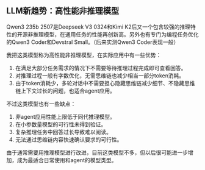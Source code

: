 ## LLM新趋势：高性能非推理模型

Qwen3 235b 2507是Deepseek V3 0324和Kimi K2后又一个包含较强的推理特性的开源非推理模型，在通用任务的性能再创新高。另外也有专门为编程任务优化的Qwen3 Coder和Devstral Small。（后来实测Qwen3 Coder表现一般）

我把这类模型称为高性能非推理模型，在实际应用中有一些优势：
1. 在满足大部分任务需求的情况下不需要等待推理过程完成即可查看回答。
2. 对推理过程一般有字数优化，无需思维链也减少相当一部分token消耗。
3. 由于token消耗少，多轮对话中不需要担心隐藏思维链减少细节、不隐藏思维链上下文过长的问题，也适合agent应用。

不过这类模型也有一些缺点：
1. 非agent应用性能上限低于同代推理模型。
2. 在小参数量模型的可行性未得到验证。
3. 复杂推理任务中回答过长导致难以阅读。
4. 无法通过思维链内容快速确认要求的可行性。

由于通常需要用推理模型进行改进，目前这类模型不多，但以后很可能进一步增加，成为最适合日常使用和agent的模型类型。
